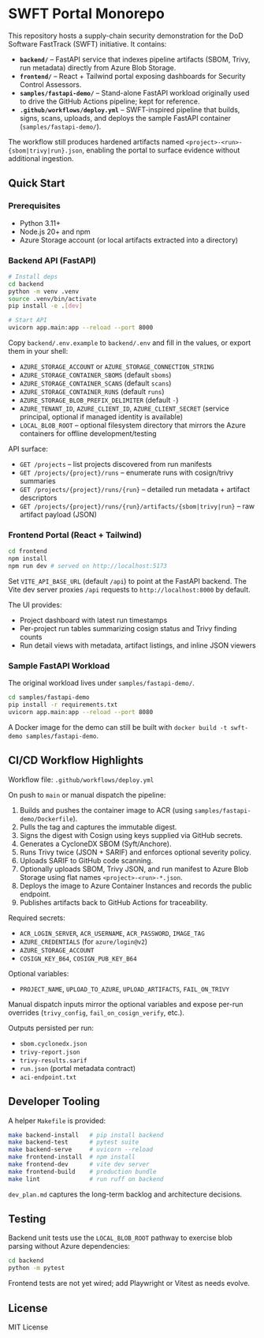 # SWFT Portal Monorepo

This repository hosts a supply-chain security demonstration for the DoD Software FastTrack (SWFT) initiative. It contains:

- **`backend/`** – FastAPI service that indexes pipeline artifacts (SBOM, Trivy, run metadata) directly from Azure Blob Storage.
- **`frontend/`** – React + Tailwind portal exposing dashboards for Security Control Assessors.
- **`samples/fastapi-demo/`** – Stand-alone FastAPI workload originally used to drive the GitHub Actions pipeline; kept for reference.
- **`.github/workflows/deploy.yml`** – SWFT-inspired pipeline that builds, signs, scans, uploads, and deploys the sample FastAPI container (`samples/fastapi-demo/`).

The workflow still produces hardened artifacts named `<project>-<run>-{sbom|trivy|run}.json`, enabling the portal to surface evidence without additional ingestion.

## Quick Start

### Prerequisites

- Python 3.11+
- Node.js 20+ and npm
- Azure Storage account (or local artifacts extracted into a directory)

### Backend API (FastAPI)

```bash
# Install deps
cd backend
python -m venv .venv
source .venv/bin/activate
pip install -e .[dev]

# Start API
uvicorn app.main:app --reload --port 8000
```

Copy `backend/.env.example` to `backend/.env` and fill in the values, or export them in your shell:

- `AZURE_STORAGE_ACCOUNT` or `AZURE_STORAGE_CONNECTION_STRING`
- `AZURE_STORAGE_CONTAINER_SBOMS` (default `sboms`)
- `AZURE_STORAGE_CONTAINER_SCANS` (default `scans`)
- `AZURE_STORAGE_CONTAINER_RUNS` (default `runs`)
- `AZURE_STORAGE_BLOB_PREFIX_DELIMITER` (default `-`)
- `AZURE_TENANT_ID`, `AZURE_CLIENT_ID`, `AZURE_CLIENT_SECRET` (service principal, optional if managed identity is available)
- `LOCAL_BLOB_ROOT` – optional filesystem directory that mirrors the Azure containers for offline development/testing

API surface:

- `GET /projects` – list projects discovered from run manifests
- `GET /projects/{project}/runs` – enumerate runs with cosign/trivy summaries
- `GET /projects/{project}/runs/{run}` – detailed run metadata + artifact descriptors
- `GET /projects/{project}/runs/{run}/artifacts/{sbom|trivy|run}` – raw artifact payload (JSON)

### Frontend Portal (React + Tailwind)

```bash
cd frontend
npm install
npm run dev # served on http://localhost:5173
```

Set `VITE_API_BASE_URL` (default `/api`) to point at the FastAPI backend. The Vite dev server proxies `/api` requests to `http://localhost:8000` by default.

The UI provides:

- Project dashboard with latest run timestamps
- Per-project run tables summarizing cosign status and Trivy finding counts
- Run detail views with metadata, artifact listings, and inline JSON viewers

### Sample FastAPI Workload

The original workload lives under `samples/fastapi-demo/`.

```bash
cd samples/fastapi-demo
pip install -r requirements.txt
uvicorn app.main:app --reload --port 8080
```

A Docker image for the demo can still be built with `docker build -t swft-demo samples/fastapi-demo`.

## CI/CD Workflow Highlights

Workflow file: `.github/workflows/deploy.yml`

On push to `main` or manual dispatch the pipeline:

1. Builds and pushes the container image to ACR (using `samples/fastapi-demo/Dockerfile`).
2. Pulls the tag and captures the immutable digest.
3. Signs the digest with Cosign using keys supplied via GitHub secrets.
4. Generates a CycloneDX SBOM (Syft/Anchore).
5. Runs Trivy twice (JSON + SARIF) and enforces optional severity policy.
6. Uploads SARIF to GitHub code scanning.
7. Optionally uploads SBOM, Trivy JSON, and run manifest to Azure Blob Storage using flat names `<project>-<run>-*.json`.
8. Deploys the image to Azure Container Instances and records the public endpoint.
9. Publishes artifacts back to GitHub Actions for traceability.

Required secrets:

- `ACR_LOGIN_SERVER`, `ACR_USERNAME`, `ACR_PASSWORD`, `IMAGE_TAG`
- `AZURE_CREDENTIALS` (for `azure/login@v2`)
- `AZURE_STORAGE_ACCOUNT`
- `COSIGN_KEY_B64`, `COSIGN_PUB_KEY_B64`

Optional variables:

- `PROJECT_NAME`, `UPLOAD_TO_AZURE`, `UPLOAD_ARTIFACTS`, `FAIL_ON_TRIVY`

Manual dispatch inputs mirror the optional variables and expose per-run overrides (`trivy_config`, `fail_on_cosign_verify`, etc.).

Outputs persisted per run:

- `sbom.cyclonedx.json`
- `trivy-report.json`
- `trivy-results.sarif`
- `run.json` (portal metadata contract)
- `aci-endpoint.txt`

## Developer Tooling

A helper `Makefile` is provided:

```bash
make backend-install   # pip install backend
make backend-test      # pytest suite
make backend-serve     # uvicorn --reload
make frontend-install  # npm install
make frontend-dev      # vite dev server
make frontend-build    # production bundle
make lint              # run ruff on backend
```

`dev_plan.md` captures the long-term backlog and architecture decisions.

## Testing

Backend unit tests use the `LOCAL_BLOB_ROOT` pathway to exercise blob parsing without Azure dependencies:

```bash
cd backend
python -m pytest
```

Frontend tests are not yet wired; add Playwright or Vitest as needs evolve.

## License

MIT License
